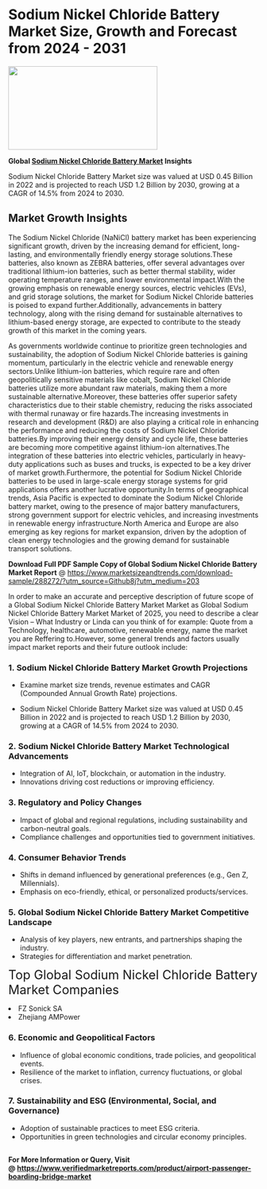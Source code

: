 <H1>Sodium Nickel Chloride Battery Market Size, Growth and Forecast from 2024 - 2031</H1><img class="aligncenter size-medium wp-image-584254" src="https://thirdeyenews.in/wp-content/uploads/2024/09/Global-Market-Research-300x168.jpeg" alt="" width="300" height="168" /><p><strong>Global&nbsp;<a href="https://www.marketsizeandtrends.com/download-sample/288272/?utm_source=Github8j?utm_medium=203">Sodium Nickel Chloride Battery Market</a> Insights</strong></p><p>Sodium Nickel Chloride Battery Market size was valued at USD 0.45 Billion in 2022 and is projected to reach USD 1.2 Billion by 2030, growing at a CAGR of 14.5% from 2024 to 2030.</p><p><h2>Market Growth Insights</h2> <p>The Sodium Nickel Chloride (NaNiCl) battery market has been experiencing significant growth, driven by the increasing demand for efficient, long-lasting, and environmentally friendly energy storage solutions.These batteries, also known as ZEBRA batteries, offer several advantages over traditional lithium-ion batteries, such as better thermal stability, wider operating temperature ranges, and lower environmental impact.With the growing emphasis on renewable energy sources, electric vehicles (EVs), and grid storage solutions, the market for Sodium Nickel Chloride batteries is poised to expand further.Additionally, advancements in battery technology, along with the rising demand for sustainable alternatives to lithium-based energy storage, are expected to contribute to the steady growth of this market in the coming years. </p> <p>As governments worldwide continue to prioritize green technologies and sustainability, the adoption of Sodium Nickel Chloride batteries is gaining momentum, particularly in the electric vehicle and renewable energy sectors.Unlike lithium-ion batteries, which require rare and often geopolitically sensitive materials like cobalt, Sodium Nickel Chloride batteries utilize more abundant raw materials, making them a more sustainable alternative.Moreover, these batteries offer superior safety characteristics due to their stable chemistry, reducing the risks associated with thermal runaway or fire hazards.The increasing investments in research and development (R&D) are also playing a critical role in enhancing the performance and reducing the costs of Sodium Nickel Chloride batteries.By improving their energy density and cycle life, these batteries are becoming more competitive against lithium-ion alternatives.The integration of these batteries into electric vehicles, particularly in heavy-duty applications such as buses and trucks, is expected to be a key driver of market growth.Furthermore, the potential for Sodium Nickel Chloride batteries to be used in large-scale energy storage systems for grid applications offers another lucrative opportunity.In terms of geographical trends, Asia Pacific is expected to dominate the Sodium Nickel Chloride battery market, owing to the presence of major battery manufacturers, strong government support for electric vehicles, and increasing investments in renewable energy infrastructure.North America and Europe are also emerging as key regions for market expansion, driven by the adoption of clean energy technologies and the growing demand for sustainable transport solutions.</p><p><span class=""><strong>Download Full PDF Sample Copy of Global Sodium Nickel Chloride Battery Market Report</strong> @ <a href="https://www.marketsizeandtrends.com/download-sample/288272/?utm_source=Github8j?utm_medium=203" target="_blank">https://www.marketsizeandtrends.com/download-sample/288272/?utm_source=Github8j?utm_medium=203</a></span></p><p>In order to make an accurate and perceptive description of future scope of a Global&nbsp;Sodium Nickel Chloride Battery Market Market as Global&nbsp;Sodium Nickel Chloride Battery Market Market of 2025, you need to describe a clear Vision &ndash; What Industry or Linda can you think of for example: Quote from a Technology, healthcare, automotive, renewable energy, name the market you are Reffering to.However, some general trends and factors usually impact market reports and their future outlook include:</p><h3>1.&nbsp;<strong>Sodium Nickel Chloride Battery Market Growth Projections</strong></h3><ul><li>Examine market size trends, revenue estimates and CAGR (Compounded Annual Growth Rate) projections.</li><li><p>Sodium Nickel Chloride Battery Market size was valued at USD 0.45 Billion in 2022 and is projected to reach USD 1.2 Billion by 2030, growing at a CAGR of 14.5% from 2024 to 2030.</p></li></ul><h3>2.&nbsp;<strong>Sodium Nickel Chloride Battery Market Technological Advancements</strong></h3><ul><li>Integration of AI, IoT, blockchain, or automation in the industry.</li><li>Innovations driving cost reductions or improving efficiency.</li></ul><h3>3.&nbsp;<strong>Regulatory and Policy Changes</strong></h3><ul><li>Impact of global and regional regulations, including sustainability and carbon-neutral goals.</li><li>Compliance challenges and opportunities tied to government initiatives.</li></ul><h3>4.&nbsp;<strong>Consumer Behavior Trends</strong></h3><ul><li>Shifts in demand influenced by generational preferences (e.g., Gen Z, Millennials).</li><li>Emphasis on eco-friendly, ethical, or personalized products/services.</li></ul><h3>5.&nbsp;<strong>Global Sodium Nickel Chloride Battery Market Competitive Landscape</strong></h3><ul><li>Analysis of key players, new entrants, and partnerships shaping the industry.</li><li>Strategies for differentiation and market penetration.</li></ul><p data-pm-slice="1 1 []"><span style="color: inherit; font-family: inherit; font-size: 25px;">Top Global Sodium Nickel Chloride Battery Market Companies</span></p><div class="" data-test-id=""><p><li>FZ Sonick SA</li><li> Zhejiang AMPower</li></p></div><h3>6.&nbsp;<strong>Economic and Geopolitical Factors</strong></h3><ul><li>Influence of global economic conditions, trade policies, and geopolitical events.</li><li>Resilience of the market to inflation, currency fluctuations, or global crises.</li></ul><h3>7.&nbsp;<strong>Sustainability and ESG (Environmental, Social, and Governance)</strong></h3><ul><li>Adoption of sustainable practices to meet ESG criteria.</li><li>Opportunities in green technologies and circular economy principles.</li></ul><h2><strong style="font-size: 14px;">For More Information or Query, Visit @&nbsp;</strong><a style="background-color: #ffffff; font-size: 14px;" href="https://www.marketsizeandtrends.com/report/sodium-nickel-chloride-battery-market/" target="_blank">https://www.verifiedmarketreports.com/product/airport-passenger-boarding-bridge-market</a></h2>
